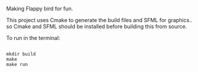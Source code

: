 Making Flappy bird for fun.


This project uses Cmake to generate the build files and SFML for graphics..
so Cmake and SFML should be installed before building this from source.

To run in the terminal:

```

mkdir build
make
make run
```
